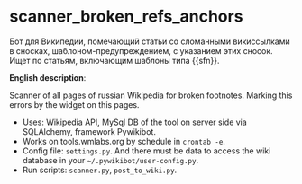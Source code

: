 # scanner_broken_refs_anchors
Бот для Википедии, помечающий статьи со сломанными викиссылками в сносках, шаблоном-предупреждением, с указанием этих сносок.  Ищет по статьям, включающим шаблоны типа {{sfn}}.

**English description**:

Scanner of all pages of russian Wikipedia for broken footnotes. Marking this errors by the widget on this pages.
* Uses: Wikipedia API, MySql DB of the tool on server side via SQLAlchemy, framework Pywikibot.
* Works on tools.wmlabs.org by schedule in `crontab -e`.
* Config file: `settings.py`. And there must be data to access the wiki database in your `~/.pywikibot/user-config.py`.
* Run scripts: `scanner.py`, `post_to_wiki.py`.
